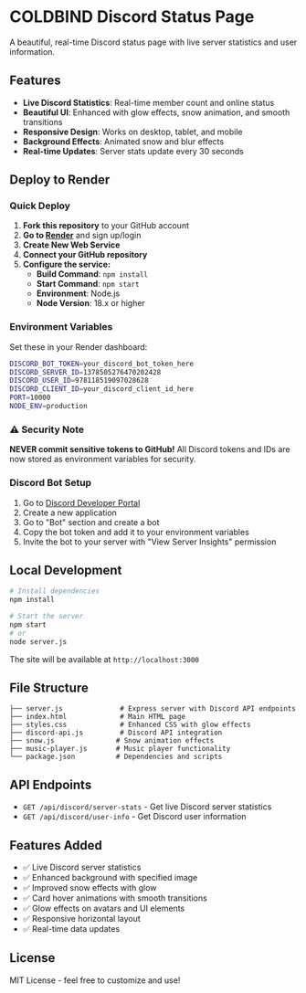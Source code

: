 # COLDBIND Discord Status Page

A beautiful, real-time Discord status page with live server statistics and user information.

## Features

- **Live Discord Statistics**: Real-time member count and online status
- **Beautiful UI**: Enhanced with glow effects, snow animation, and smooth transitions
- **Responsive Design**: Works on desktop, tablet, and mobile
- **Background Effects**: Animated snow and blur effects
- **Real-time Updates**: Server stats update every 30 seconds

## Deploy to Render

### Quick Deploy

1. **Fork this repository** to your GitHub account
2. **Go to [Render](https://render.com)** and sign up/login
3. **Create New Web Service**
4. **Connect your GitHub repository**
5. **Configure the service:**
   - **Build Command**: `npm install`
   - **Start Command**: `npm start`
   - **Environment**: Node.js
   - **Node Version**: 18.x or higher

### Environment Variables

Set these in your Render dashboard:

```bash
DISCORD_BOT_TOKEN=your_discord_bot_token_here
DISCORD_SERVER_ID=1378505276470202428
DISCORD_USER_ID=978118519097028628
DISCORD_CLIENT_ID=your_discord_client_id_here
PORT=10000
NODE_ENV=production
```

### ⚠️ Security Note

**NEVER commit sensitive tokens to GitHub!** All Discord tokens and IDs are now stored as environment variables for security.

### Discord Bot Setup

1. Go to [Discord Developer Portal](https://discord.com/developers/applications)
2. Create a new application
3. Go to "Bot" section and create a bot
4. Copy the bot token and add it to your environment variables
5. Invite the bot to your server with "View Server Insights" permission

## Local Development

```bash
# Install dependencies
npm install

# Start the server
npm start
# or
node server.js
```

The site will be available at `http://localhost:3000`

## File Structure

```
├── server.js              # Express server with Discord API endpoints
├── index.html             # Main HTML page
├── styles.css             # Enhanced CSS with glow effects
├── discord-api.js         # Discord API integration
├── snow.js               # Snow animation effects
├── music-player.js       # Music player functionality
└── package.json          # Dependencies and scripts
```

## API Endpoints

- `GET /api/discord/server-stats` - Get live Discord server statistics
- `GET /api/discord/user-info` - Get Discord user information

## Features Added

- ✅ Live Discord server statistics
- ✅ Enhanced background with specified image
- ✅ Improved snow effects with glow
- ✅ Card hover animations with smooth transitions
- ✅ Glow effects on avatars and UI elements
- ✅ Responsive horizontal layout
- ✅ Real-time data updates

## License

MIT License - feel free to customize and use!
